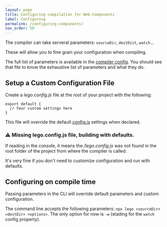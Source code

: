 ```yaml
---
layout: page
title: Configuring compilation for Web-Components
label: Configuring
permalink: /configuring-components/
nav_order: 50
---
```


The compiler can take serveral parameters: `sourceDir`, `destDist`, `watch`…

These will allow you to fine grain your configuration when compiling.

The full list of parameters is available in the [compiler config](https://github.com/Polight/lego/blob/master/src/compiler/config.js#L1).
You should see that file to know the exhaustive list of parameters and
what they do.

## Setup a Custom Configuration File

Create a _lego.config.js_ file at the root of your project with the following:

```
export default {
  // Your custom settings here
}
```

This file will override the default [config.js](https://github.com/Polight/lego/blob/master/src/compiler/config.js#L1) settings when declared.


### ⚠️  Missing lego.config.js file, building with defaults.

If reading  in the console, it means the _/lego.config.js_ was not found
in the root folder of the project from where the compiler is called.

It's very fine if you don't need to customize configuration and
run with defaults.


## Configuring on compile time

Passing parameters in the CLI will override default parameters and custom configuration.

The command line accepts the following parameters: `npx lego <sourceDir> <destDir> <options>`.
The only option for now is `-w` (stading for the `watch` config property).
